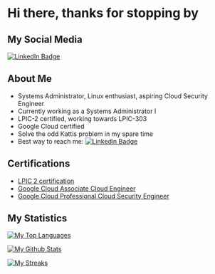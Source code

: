 # Hi there, thanks for stopping by

## My Social Media
<div id="badges">
  <a href="https://www.linkedin.com/in/ngrogg">
    <img src="https://img.shields.io/badge/LinkedIn-blue?style=for-the-badge&logo=linkedin&logoColor=white" alt="LinkedIn Badge"/>
  </a>
</div>

## About Me
* Systems Administrator, Linux enthusiast, aspiring Cloud Security Engineer
* Currently working as a Systems Administrator I
* LPIC-2 certified, working towards LPIC-303
* Google Cloud certified
* Solve the odd Kattis problem in my spare time
* Best way to reach me: [![Linkedin Badge](https://img.shields.io/badge/-ngrogg-blue?style=flat&logo=Linkedin&logoColor=white)](https://www.linkedin.com/in/ngrogg)

## Certifications
* [LPIC 2 certification](https://cs.lpi.org/caf/Xamman/certification/verify/LPI000542974/lkjhd44ryz)
* [Google Cloud Associate Cloud Engineer](https://www.credential.net/02dacf6a-112c-499b-91b0-82f8410be2c3?key=95ba630ca716ce49a6d1b46c863228ee61de239fc46c1adc90b5a3b0fcc95b9a)
* [Google Cloud Professional Cloud Security Engineer](https://google.accredible.com/ef25ac86-162b-4bdd-b83a-11c0dcf5a557?key=08e4d2444192811f23b736d501a50e4109c43b536ea29035c1ab0bfb0c5a2a8b)

## My Statistics
[![My Top Languages](https://github-readme-stats.vercel.app/api/top-langs/?username=ngrogg&langs_count=8&layout=compact&theme=merko)](https://github.com/anuraghazra/github-readme-stats)

[![My Github Stats](https://github-readme-stats.vercel.app/api/?username=ngrogg&count_private=true&theme=merko&showicons=true)]()

[![My Streaks](https://github-readme-streak-stats.herokuapp.com?user=ngrogg&theme=merko)](https://git.io/streak-stats)
